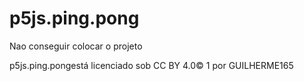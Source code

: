 # p5js.ping.pong

Nao conseguir colocar o projeto

p5js.ping.pongestá licenciado sob CC BY 4.0© 1 por GUILHERME165 
